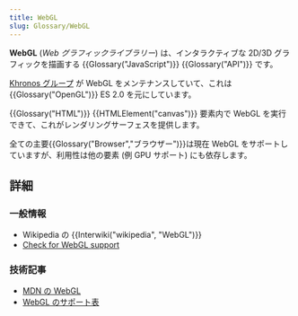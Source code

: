 ```yaml
---
title: WebGL
slug: Glossary/WebGL
---
```


**WebGL** (_Web グラフィックライブラリー_) は、インタラクティブな 2D/3D グラフィックを描画する {{Glossary("JavaScript")}} {{Glossary("API")}} です。

[Khronos グループ](https://www.khronos.org/) が WebGL をメンテナンスしていて、これは {{Glossary("OpenGL")}} ES 2.0 を元にしています。

{{Glossary("HTML")}} {{HTMLElement("canvas")}} 要素内で WebGL を実行できて、これがレンダリングサーフェスを提供します。

全ての主要{{Glossary("Browser","ブラウザー")}}は現在 WebGL をサポートしていますが、利用性は他の要素 (例 GPU サポート) にも依存します。

## 詳細

### 一般情報

- Wikipedia の {{Interwiki("wikipedia", "WebGL")}}
- [Check for WebGL support](http://get.webgl.org/)

### 技術記事

- [MDN の WebGL](/ja/docs/Web/WebGL)
- [WebGL のサポート表](http://caniuse.com/#feat=webgl)
